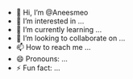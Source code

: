 - 👋 Hi, I’m @Aneesmeo
- 👀 I’m interested in ...
- 🌱 I’m currently learning ...
- 💞️ I’m looking to collaborate on ...
- 📫 How to reach me ...
- 😄 Pronouns: ...
- ⚡ Fun fact: ...

<!---
Aneesmeo/Aneesmeo is a ✨ special ✨ repository because its `README.md` (this file) appears on your GitHub profile.
You can click the Preview link to take a look at your changes.
--->
